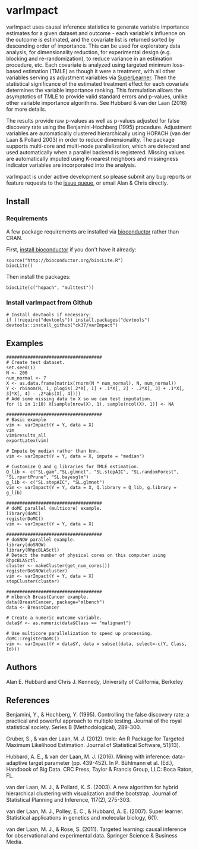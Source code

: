 # varImpact
varImpact uses causal inference statistics to generate variable importance estimates for a given dataset and outcome - each variable's influence on the outcome is estimated, and the covariate list is returned sorted by descending order of importance. This can be used for exploratory data analysis, for dimensionality reduction, for experimental design (e.g. blocking and re-randomization), to reduce variance in an estimation procedure, etc. Each covariate is analyzed using targeted minimum loss-based estimation (TMLE) as though it were a treatment, with all other variables serving as adjustment variables via [SuperLearner](https://github.com/ecpolley/SuperLearner). Then the statistical significance of the estimated treatment effect for each covariate determines the variable importance ranking. This formulation allows the asymptotics of TMLE to provide valid standard errors and p-values, unlike other variable importance algorithms. See Hubbard & van der Laan (2016) for more details.

The results provide raw p-values as well as p-values adjusted for false discovery rate using the Benjamini-Hochberg (1995) procedure. Adjustment variables are automatically clustered hierarchically using HOPACH (van der Laan & Pollard 2003) in order to reduce dimensionality.  The package supports multi-core and multi-node parallelization, which are detected and used automatically when a parallel backend is registered. Missing values are automatically imputed using K-nearest neighbors and missingness indicator variables are incorporated into the analysis.

varImpact is under active development so please submit any bug reports or feature requests to the [issue queue](https://github.com/ck37/varImpact/issues), or email Alan & Chris directly.

## Install

### Requirements

A few package requirements are installed via [bioconductor](https://www.bioconductor.org) rather than CRAN.

First, [install bioconductor](https://www.bioconductor.org/install/) if you don't have it already:
```{r}
source("http://bioconductor.org/biocLite.R")
biocLite()
```

Then install the packages:
```{r}
biocLite(c("hopach", "multtest"))
```

### Install varImpact from Github

```{r}
# Install devtools if necessary:
if (!require("devtools")) install.packages("devtools")
devtools::install_github("ck37/varImpact")
```

## Examples

```{r}
####################################
# Create test dataset.
set.seed(1)
N <- 200
num_normal <- 7
X <- as.data.frame(matrix(rnorm(N * num_normal), N, num_normal))
Y <- rbinom(N, 1, plogis(.2*X[, 1] + .1*X[, 2] - .2*X[, 3] + .1*X[, 3]*X[, 4] - .2*abs(X[, 4])))
# Add some missing data to X so we can test imputation.
for (i in 1:10) X[sample(nrow(X), 1), sample(ncol(X), 1)] <- NA

####################################
# Basic example
vim <- varImpact(Y = Y, data = X)
vim
vim$results_all
exportLatex(vim)

# Impute by median rather than knn.
vim <- varImpact(Y = Y, data = X, impute = "median")

# Customize Q and g libraries for TMLE estimation.
Q_lib <- c("SL.gam","SL.glmnet", "SL.stepAIC", "SL.randomForest", "SL.rpartPrune", "SL.bayesglm")
g_lib <- c("SL.stepAIC", "SL.glmnet")
vim <- varImpact(Y = Y, data = X, Q.library = Q_lib, g.library = g_lib)

####################################
# doMC parallel (multicore) example.
library(doMC)
registerDoMC()
vim <- varImpact(Y = Y, data = X)

####################################
# doSNOW parallel example.
library(doSNOW)
library(RhpcBLASctl)
# Detect the number of physical cores on this computer using RhpcBLASctl.
cluster <- makeCluster(get_num_cores())
registerDoSNOW(cluster)
vim <- varImpact(Y = Y, data = X)
stopCluster(cluster)

####################################
# mlbench BreastCancer example.
data(BreastCancer, package="mlbench")
data <- BreastCancer

# Create a numeric outcome variable.
data$Y <- as.numeric(data$Class == "malignant")

# Use multicore parallelization to speed up processing.
doMC::registerDoMC()
vim <- varImpact(Y = data$Y, data = subset(data, select=-c(Y, Class, Id)))

```

## Authors

Alan E. Hubbard and Chris J. Kennedy, University of California, Berkeley

## References

Benjamini, Y., & Hochberg, Y. (1995). Controlling the false discovery rate: a practical and powerful approach to multiple testing. Journal of the royal statistical society. Series B (Methodological), 289-300.

Gruber, S., & van der Laan, M. J. (2012). tmle: An R Package for Targeted Maximum Likelihood Estimation. Journal of Statistical Software, 51(i13).

Hubbard, A. E., & van der Laan, M. J. (2016). Mining with inference: data-adaptive target parameter (pp. 439-452). In P. Bühlmann et al. (Ed.), Handbook of Big Data. CRC Press, Taylor & Francis Group, LLC: Boca Raton, FL.

van der Laan, M. J., & Pollard, K. S. (2003). A new algorithm for hybrid hierarchical clustering with visualization and the bootstrap. Journal of Statistical Planning and Inference, 117(2), 275-303.

van der Laan, M. J., Polley, E. C., & Hubbard, A. E. (2007). Super learner. Statistical applications in genetics and molecular biology, 6(1).

van der Laan, M. J., & Rose, S. (2011). Targeted learning: causal inference for observational and experimental data. Springer Science & Business Media.
